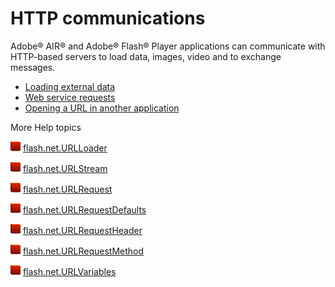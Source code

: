 # HTTP communications

Adobe® AIR® and Adobe® Flash® Player applications can communicate with
HTTP-based servers to load data, images, video and to exchange messages.

- [Loading external data](./loading-external-data.md)
- [Web service requests](./web-service-requests.md)
- [Opening a URL in another application](./opening-a-url-in-another-application.md)

More Help topics

![](../../img/flashplatformLinkIndicator.png)
[flash.net.URLLoader](https://help.adobe.com/en_US/FlashPlatform/reference/actionscript/3/flash/net/URLLoader.html)

![](../../img/flashplatformLinkIndicator.png)
[flash.net.URLStream](https://help.adobe.com/en_US/FlashPlatform/reference/actionscript/3/flash/net/URLStream.html)

![](../../img/flashplatformLinkIndicator.png)
[flash.net.URLRequest](https://help.adobe.com/en_US/FlashPlatform/reference/actionscript/3/flash/net/URLRequest.html)

![](../../img/flashplatformLinkIndicator.png)
[flash.net.URLRequestDefaults](https://help.adobe.com/en_US/FlashPlatform/reference/actionscript/3/flash/net/URLRequestDefaults.html)

![](../../img/flashplatformLinkIndicator.png)
[flash.net.URLRequestHeader](https://help.adobe.com/en_US/FlashPlatform/reference/actionscript/3/flash/net/URLRequestHeader.html)

![](../../img/flashplatformLinkIndicator.png)
[flash.net.URLRequestMethod](https://help.adobe.com/en_US/FlashPlatform/reference/actionscript/3/flash/net/URLRequestMethod.html)

![](../../img/flashplatformLinkIndicator.png)
[flash.net.URLVariables](https://help.adobe.com/en_US/FlashPlatform/reference/actionscript/3/flash/net/URLVariables.html)
